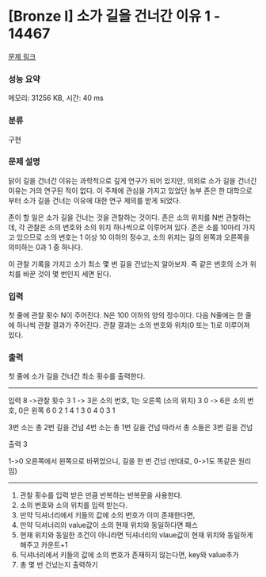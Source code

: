 # [Bronze I] 소가 길을 건너간 이유 1 - 14467 

[문제 링크](https://www.acmicpc.net/problem/14467) 

### 성능 요약

메모리: 31256 KB, 시간: 40 ms

### 분류

구현

### 문제 설명

<p>닭이 길을 건너간 이유는 과학적으로 깊게 연구가 되어 있지만, 의외로 소가 길을 건너간 이유는 거의 연구된 적이 없다. 이 주제에 관심을 가지고 있었던 농부 존은 한 대학으로부터 소가 길을 건너는 이유에 대한 연구 제의를 받게 되었다.</p>

<p>존이 할 일은 소가 길을 건너는 것을 관찰하는 것이다. 존은 소의 위치를 N번 관찰하는데, 각 관찰은 소의 번호와 소의 위치 하나씩으로 이루어져 있다. 존은 소를 10마리 가지고 있으므로 소의 번호는 1 이상 10 이하의 정수고, 소의 위치는 길의 왼쪽과 오른쪽을 의미하는 0과 1 중 하나다.</p>

<p>이 관찰 기록을 가지고 소가 최소 몇 번 길을 건넜는지 알아보자. 즉 같은 번호의 소가 위치를 바꾼 것이 몇 번인지 세면 된다.</p>

### 입력 

 <p>첫 줄에 관찰 횟수 N이 주어진다. N은 100 이하의 양의 정수이다. 다음 N줄에는 한 줄에 하나씩 관찰 결과가 주어진다. 관찰 결과는 소의 번호와 위치(0 또는 1)로 이루어져 있다.</p>

### 출력 

 <p>첫 줄에 소가 길을 건너간 최소 횟수를 출력한다.</p>
 
-----

입력
8    ->관찰 횟수
3 1  -> 3은 소의 번호, 1는 오른쪽 (소의 위치)
3 0  -> 6은 소의 번호, 0은 왼쪽
6 0
2 1
4 1
3 0
4 0
3 1

3번 소는 총 2번 길을 건넘
4번 소는 총 1번 길을 건넘
따라서 총 소들은 3번 길을 건넘

출력
3


1->0 오른쪽에서 왼쪽으로 바뀌었으니, 길을 한 번 건넘 (반대로, 0->1도 똑같은 원리임)

-----
1. 관찰 횟수를 입력 받은 만큼 반복하는 반복문을 사용한다.
2. 소의 번호와 소의 위치를 입력 받는다.
3. 만약 딕셔너리에서 키들의 값에 소의 번호가 이미 존재한다면,
4. 만약 딕셔너리의 value값이 소의 현재 위치와 동일하다면 패스
5. 현재 위치와 동일한 조건이 아니라면 딕셔너리의 vlaue값이 현재 위치와 동일하게 해주고 카운트+1
6. 딕셔너리에서 키들의 값에 소의 번호가 존재하지 않는다면, key와 value추가
7. 총 몇 번 건넜는지 출력하기
